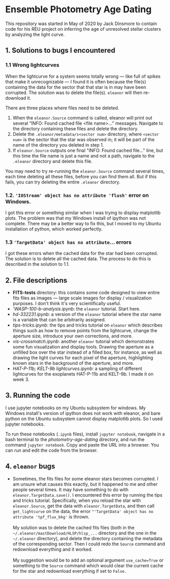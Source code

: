 # Ensemble Photometry Age Dating
This repository was started in May of 2020 by Jack Dinsmore to contain code for his REU project on inferring the age of unresolved stellar clusters by analyzing the light curve.

## 1. Solutions to bugs I encountered

### 1.1 Wrong lightcurves
When the lightcurve for a system seems totally wrong &mdash; like full of spikes that make it unrecognizable &mdash; I found it is often because the file(s) containing the data for the sector that that star is in may have been corrupted. The solution was to delete the file(s). `eleanor` will then re-download it. 

There are three places where files need to be deleted.

1. When the `eleanor.Source` command is called, eleanor will print out several “INFO: Found cached file \<file name\>…” messages. Navigate to the directory containing these files and delete the directory.
2. Delete the `.eleanor/metadata/s<sector num>` directory, where `<sector num>` is the sector that the star was observed in; it will be part of the name of the directory you deleted in step 1.
3. If `eleanor.Source` outputs one final "INFO: Found cached file..." line, but this time the file name is just a name and not a path, navigate to the `.eleanor` directory and delete this file.

You may need to try re-running the `eleanor.Source` command several times, each time deleting all these files, before you can find them all. But if this fails, you can try deleting the entire `.eleanor` directory.


### 1.2. `'IOStream' object has no attribute 'flush'` error on Windows.
I got this error or something similar when I was trying to display matplotlib plots. The problem was that my Windows install of ipython was not complete. There may be a better way to fix this, but I moved to my Ubuntu installation of python, which worked perfectly.

### 1.3 `'TargetData' object has no attribute`... errors
I got these errors when the cached data for the star had been corrupted. The solution is to delete all the cached data. The process to do this is described in the solution to 1.1.



## 2. File descriptions

- **FITS-tests** directory: this contains some code designed to view entire fits files as images &mdash; large scale images for display / visualization purposes. I don't think it's very scientifically useful.
- _'WASP-100-b-analysis.ipynb_: the `eleanor` tutorial. Start here.
- _hd-332231.ipynb_: a version of the `eleanor` tutorial where the star name is a variable that can be arbitrarily assigned.
- _tips-tricks.ipynb_: the tips and tricks tutorial on `eleanor` which describes things such as how to remove points from the lightcurve, change the aperture size, introduce your own corrections, and more.
- _vis-crossmatch.ipynb_: another `eleanor` tutorial which demonstrates some fun visualization and display tools. Drawing the aperture as a unfilled box over the star instead of a filled box, for instance, as well as drawing the light curves for each pixel of the aperture, highlighting known stars in the background of the aperture, and more.
- _HAT-P-11b; KELT-9b lightcurves.ipynb_: a sampling of different lightcurves for the exoplanets HAT-P-11b and KELT-9b. I made it on week 3.


## 3. Running the code

I use jupyter notebooks on my Ubuntu subsystem for windows. My Windows install's version of ipython does not work with eleanor, and bare python on the Ubuntu subsystem cannot display matplotlib plots. So I used jupyter notebooks. 

To run these notebooks (`.ipynb` files), install `jupyter notebook`, navigate in a bash terminal to the _photometry-age-dating_ directory, and run the command `jupyter notebook`. Copy and paste the URL into a browser. You can run and edit the code from the browser.


## 4. `eleanor` bugs

- Sometimes, the fits files for some eleanor stars becomes corrupted. I am unsure what causes this exactly, but it happened to me and other people several times. It may have something to do with `eleanor.TargetData.save()`. I encountered this error by running the tips and tricks tutorial. Specifically, when you reload the star with `eleanor.Source`, get the data with `eleanor.TargetData`, and then call `get_lightcurve` on the data, the error `"'TargetData' object has no attribute 'tpf_flux_bkg'` is thrown.\
\
My solution was to delete the cached fits files (both in the `~/.eleanor/mastDownload/HLSP/hlsp_...` directory and the one in the `~/.eleanor` directory), and delete the directory containing the metadata of the corresponding sector. Then I could redo the `Source` command and redownload everything and it worked.\
\
My suggestion would be to add an optional argument `use_cache=True` or something to the `Source` command which would clear the current cache for the star and redownload everything if set to `False.`